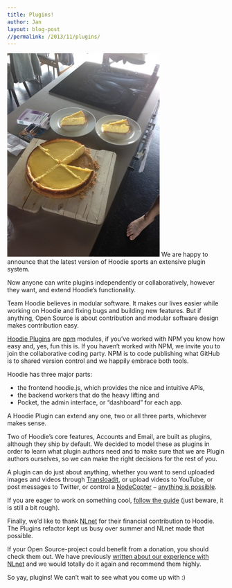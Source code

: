 ```yaml
---
title: Plugins!
author: Jan
layout: blog-post
//permalink: /2013/11/plugins/
---
```

<img class="alignright size-large wp-image-591" alt="Plugins" src="/dist1/blog/2013/11/IMG_0276-352x470.jpg" width="352" height="470" />
We are happy to announce that the latest version of Hoodie sports an extensive plugin system.

Now anyone can write plugins independently or collaboratively, however they want, and extend Hoodie’s functionality.

Team Hoodie believes in modular software. It makes our lives easier while working on Hoodie and fixing bugs and building new features. But if anything, Open Source is about contribution and modular software design makes contribution easy.

[Hoodie Plugins][1] are [npm][2] modules, if you’ve worked with NPM you know how easy and, yes, fun this is. If you haven‘t worked with NPM, we invite you to join the collaborative coding party. NPM is to code publishing what GitHub is to shared version control and we happily embrace both tools.

Hoodie has three major parts:

*   the frontend hoodie.js, which provides the nice and intuitive APIs,
*   the backend workers that do the heavy lifting and
*   Pocket, the admin interface, or “dashboard” for each app.

A Hoodie Plugin can extend any one, two or all three parts, whichever makes sense.

Two of Hoodie’s core features, Accounts and Email, are built as plugins, although they ship by default. We decided to model these as plugins in order to learn what plugin authors need and to make sure that we are Plugin authors ourselves, so we can make the right decisions for the rest of you.

A plugin can do just about anything, whether you want to send uploaded images and videos through [Transloadit][3], or upload videos to YouTube, or post messages to Twitter, or control a [NodeCopter][4] – [anything is possible][5].

If you are eager to work on something cool, [follow the guide][6] (just beware, it is still a bit rough).

Finally, we’d like to thank [NLnet][7] for their financial contribution to Hoodie. The Plugins refactor kept us busy over summer and NLnet made that possible.

If your Open Source-project could benefit from a donation, you should check them out. We have previously [written about our experience with NLnet][8] and we would totally do it again and recommend them highly.

So yay, plugins! We can’t wait to see what you come up with :)

 [1]: http://hood.ie/#plugins "Hoodie Plugins Docs"
 [2]: https://npmjs.org "npm"
 [3]: https://transloadit.com "Transloadit"
 [4]: http://nodecopter.com "NodeCopter"
 [5]: http://html5zombo.com "Anything is Possible"
 [6]: http://docs.hood.ie/en/latest/guides/plugins.html "Hoodie Plugins API"
 [7]: http://nlnet.nl "NLnet"
 [8]: http://blog.hood.ie/2013/08/announcement-open-source-funding-by-nlnet-for-hoodie-granted/ "Open Source Funding By NLnet for Hoodie Granted"
